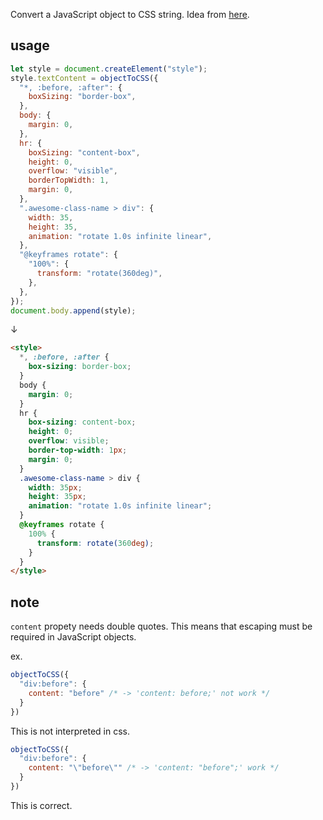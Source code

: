 Convert a JavaScript object to CSS string. Idea from [here](https://github.com/natew/object-to-css).
## usage

```js
let style = document.createElement("style");
style.textContent = objectToCSS({
  "*, :before, :after": {
    boxSizing: "border-box",
  },
  body: {
    margin: 0,
  },
  hr: {
    boxSizing: "content-box",
    height: 0,
    overflow: "visible",
    borderTopWidth: 1,
    margin: 0,
  },
  ".awesome-class-name > div": {
    width: 35,
    height: 35,
    animation: "rotate 1.0s infinite linear",
  },
  "@keyframes rotate": {
    "100%": {
      transform: "rotate(360deg)",
    },
  },
});
document.body.append(style);
```
↓
```html
<style>
  *, :before, :after {
    box-sizing: border-box;
  }
  body {
    margin: 0;
  }
  hr {
    box-sizing: content-box;
    height: 0;
    overflow: visible;
    border-top-width: 1px;
    margin: 0;
  }
  .awesome-class-name > div {
    width: 35px;
    height: 35px;
    animation: "rotate 1.0s infinite linear";
  }
  @keyframes rotate {
    100% {
      transform: rotate(360deg);
    }
  }
</style>
```

## note

`content` propety needs double quotes. This means that escaping must be required in JavaScript objects.

ex.
```js
objectToCSS({
  "div:before": {
    content: "before" /* -> 'content: before;' not work */
  }
})
```
This is not interpreted in css.
```js
objectToCSS({
  "div:before": {
    content: "\"before\"" /* -> 'content: "before";' work */
  }
})
```
This is correct.
